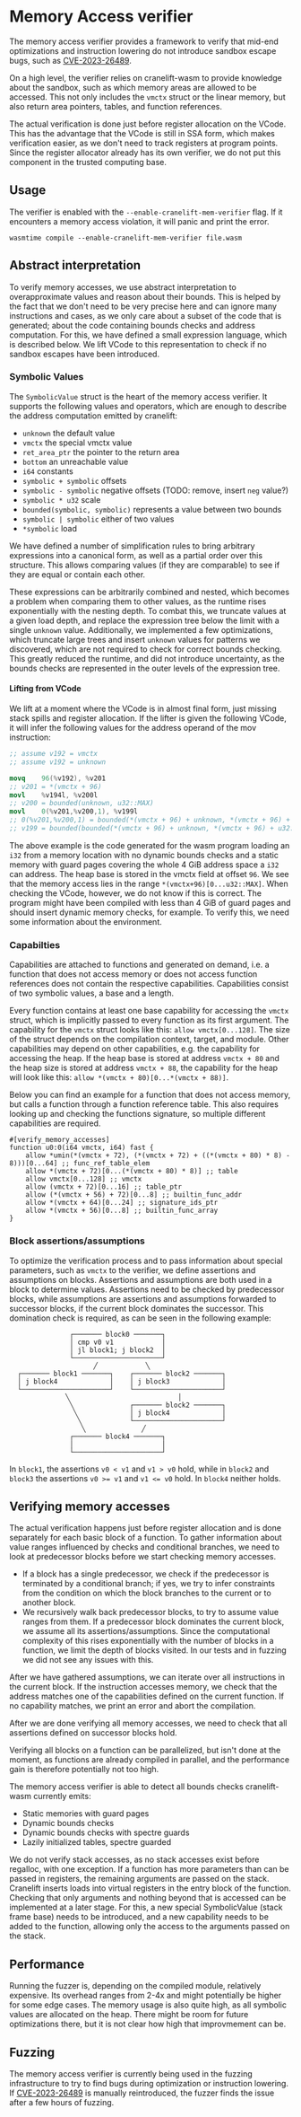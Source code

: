 # Memory Access verifier

The memory access verifier provides a framework to verify that mid-end optimizations and instruction lowering do not
introduce sandbox escape bugs, such as [CVE-2023-26489].

On a high level, the verifier relies on cranelift-wasm to provide knowledge about the sandbox, such as which memory
areas are allowed to be accessed. This not only includes the `vmctx` struct or the linear memory, but also return area
pointers, tables, and function references.

The actual verification is done just before register allocation on the VCode. This has the advantage that the VCode is
still in SSA form, which makes verification easier, as we don't need to track registers at program points.
Since the register allocator already has its own verifier, we do not put this component in the trusted computing base.

## Usage

The verifier is enabled with the `--enable-cranelift-mem-verifier` flag. If it encounters a memory access violation,
it will panic and print the error.

```shell
wasmtime compile --enable-cranelift-mem-verifier file.wasm
```

## Abstract interpretation

To verify memory accesses, we use abstract interpretation to overapproximate values and reason about their bounds. This
is helped by the fact that we don't need to be very precise here and can ignore many instructions and cases, as we only
care about a subset of the code that is generated; about the code containing bounds checks and address computation.
For this, we have defined a small expression language, which is described below. We lift VCode to this representation
to check if no sandbox escapes have been introduced.

### Symbolic Values

The `SymbolicValue` struct is the heart of the memory access verifier. It supports the following values and operators,
which are enough to describe the address computation emitted by cranelift:

- `unknown` the default value
- `vmctx` the special vmctx value
- `ret_area_ptr` the pointer to the return area
- `bottom` an unreachable value
- `i64` constants
- `symbolic + symbolic` offsets
- `symbolic - symbolic` negative offsets (TODO: remove, insert `neg` value?)
- `symbolic * u32` scale
- `bounded(symbolic, symbolic)` represents a value between two bounds
- `symbolic | symbolic` either of two values
- `*symbolic` load

We have defined a number of simplification rules to bring arbitrary expressions into a canonical form, as well as a
partial order over this structure. This allows comparing values (if they are comparable) to see if they are equal or
contain each other.

These expressions can be arbitrarily combined and nested, which becomes a problem when comparing them to other values,
as the runtime rises exponentially with the nesting depth. To combat this, we truncate values at a given load depth, and
replace the expression tree below the limit with a single `unknown` value.
Additionally, we implemented a few optimizations, which truncate large trees and insert `unknown` values for patterns
we discovered, which are not required to check for correct bounds checking. This greatly reduced the runtime, and did
not introduce uncertainty, as the bounds checks are represented in the outer levels of the expression tree.

#### Lifting from VCode

We lift at a moment where the VCode is in almost final form, just missing stack spills and register allocation. If the
lifter is given the following VCode, it will infer the following values for the address operand of the mov instruction:

```s
;; assume v192 = vmctx
;; assume v192 = unknown

movq    96(%v192), %v201
;; v201 = *(vmctx + 96)
movl    %v194l, %v200l
;; v200 = bounded(unknown, u32::MAX)
movl    0(%v201,%v200,1), %v199l
;; 0(%v201,%v200,1) = bounded(*(vmctx + 96) + unknown, *(vmctx + 96) + u32::MAX)
;; v199 = bounded(bounded(*(vmctx + 96) + unknown, *(vmctx + 96) + u32::MAX), u32::MAX)
```

The above example is the code generated for the wasm program loading an `i32` from a memory location with no dynamic
bounds checks and a static memory with guard pages covering the whole 4 GiB address space a `i32` can address. The heap
base is stored in the vmctx field at offset `96`. We see that the memory access lies in the range
`*(vmctx+96)[0...u32::MAX]`.
When checking the VCode, however, we do not know if this is correct. The program might have been compiled with less than
4 GiB of guard pages and should insert dynamic memory checks, for example. To verify this, we need some information
about the environment.

### Capabilties

Capabilities are attached to functions and generated on demand, i.e. a function that does not access memory or does not
access function references does not contain the respective capabilities. Capabilities consist of two symbolic values,
a base and a length.

Every function contains at least one base capability for accessing the `vmctx` struct, which is implicitly passed to
every function as its first argument. The capability for the `vmctx` struct looks like this: `allow vmctx[0...128]`.
The size of the struct depends on the compilation context, target, and module. Other capabilities may depend on other
capabilities, e.g. the capability for accessing the heap. If the heap base is stored at address `vmctx + 80` and the
heap size is stored at address `vmctx + 88`, the capability for the heap will look like this:
`allow *(vmctx + 80)[0...*(vmctx + 88)]`.


Below you can find an example for a function that does not access memory, but calls a function through a function 
reference table. This also requires looking up and checking the functions signature, so multiple different capabilities
are required.

```
#[verify_memory_accesses]
function u0:0(i64 vmctx, i64) fast {
    allow *umin(*(vmctx + 72), (*(vmctx + 72) + ((*(vmctx + 80) * 8) - 8)))[0...64] ;; func_ref_table_elem
    allow *(vmctx + 72)[0...(*(vmctx + 80) * 8)] ;; table
    allow vmctx[0...128] ;; vmctx
    allow (vmctx + 72)[0...16] ;; table_ptr
    allow (*(vmctx + 56) + 72)[0...8] ;; builtin_func_addr
    allow *(vmctx + 64)[0...24] ;; signature_ids_ptr
    allow *(vmctx + 56)[0...8] ;; builtin_func_array
}
```

### Block assertions/assumptions

To optimize the verification process and to pass information about special parameters, such as `vmctx` to the verifier,
we define assertions and assumptions on blocks.
Assertions and assumptions are both used in a block to determine values. Assertions need to be checked by predecessor
blocks, while assumptions are assertions and assumptions forwarded to successor blocks, if the current block dominates 
the successor.
This domination check is required, as can be seen in the following example:

```
               ┌─────── block0 ───────┐
               │ cmp v0 v1            │
               │ jl block1; j block2  │
               └──────────────────────┘
                     ╱            ╲
  ┌─────── block1 ───────┐    ┌─────── block2 ───────┐
  │ j block4             │    │ j block3             │
  └──────────────────────┘    └──────────────────────┘
              ╲                           │
               ╲              ┌─────── block2 ───────┐
                ╲             │ j block4             │
                 ╲            └──────────────────────┘
                  ╲              ╱
               ┌─────── block4 ───────┐
               │                      │
               └──────────────────────┘
```

In `block1`, the assertions `v0 < v1` and `v1 > v0` hold, while in `block2` and `block3` the assertions `v0 >= v1` and
`v1 <= v0` hold. In `block4` neither holds.

## Verifying memory accesses

The actual verification happens just before register allocation and is done separately for each basic block of a 
function.
To gather information about value ranges influenced by checks and conditional branches, we need to look at predecessor
blocks before we start checking memory accesses.

- If a block has a single predecessor, we check if the predecessor is terminated by a conditional branch; if yes, we
  try to infer constraints from the condition on which the block branches to the current or to another block.
- We recursively walk back predecessor blocks, to try to assume value ranges from them. If a predecessor block dominates
  the current block, we assume all its assertions/assumptions. Since the computational complexity of this rises
  exponentially with the number of blocks in a function, we limit the depth of blocks visited. In our tests and in 
  fuzzing we did not see any issues with this.

After we have gathered assumptions, we can iterate over all instructions in the current block. If the instruction
accesses memory, we check that the address matches one of the capabilities defined on the current function. If no
capability matches, we print an error and abort the compilation.

After we are done verifying all memory accesses, we need to check that all assertions defined on successor blocks hold.

Verifying all blocks on a function can be parallelized, but isn't done at the moment, as functions are already compiled
in parallel, and the performance gain is therefore potentially not too high.

The memory access verifier is able to detect all bounds checks cranelift-wasm currently emits:
- Static memories with guard pages
- Dynamic bounds checks
- Dynamic bounds checks with spectre guards
- Lazily initialized tables, spectre guarded

We do not verify stack accesses, as no stack accesses exist before regalloc, with one exception. If a function has more
parameters than can be passed in registers, the remaining arguments are passed on the stack. Cranelift inserts loads
into virtual registers in the entry block of the function. Checking that only arguments and nothing beyond that is
accessed can be implemented at a later stage. For this, a new special SymbolicValue (stack frame base) needs to be
introduced, and a new capability needs to be added to the function, allowing only the access to the arguments passed on
the stack.

## Performance

Running the fuzzer is, depending on the compiled module, relatively expensive. Its overhead ranges from 2-4x and might
potentially be higher for some edge cases. The memory usage is also quite high, as all symbolic values are allocated on
the heap. There might be room for future optimizations there, but it is not clear how high that improvmement can be.

## Fuzzing

The memory access verifier is currently being used in the fuzzing infrastructure to try to find bugs during optimization
or instruction lowering. If [CVE-2023-26489] is manually reintroduced, the fuzzer finds the issue after a few hours of fuzzing.

[CVE-2023-26489]: https://github.com/bytecodealliance/wasmtime/security/advisories/GHSA-ff4p-7xrq-q5r8 (CVE-2023-26489)
